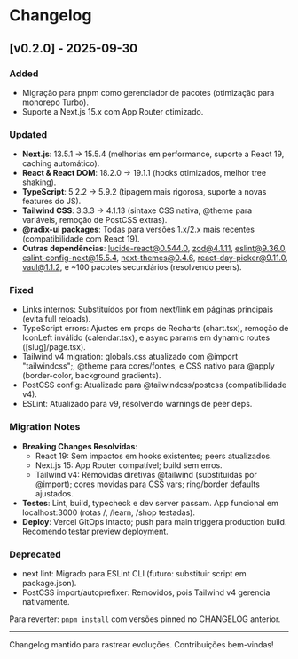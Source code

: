 # Changelog

## [v0.2.0] - 2025-09-30
### Added
- Migração para pnpm como gerenciador de pacotes (otimização para monorepo Turbo).
- Suporte a Next.js 15.x com App Router otimizado.

### Updated
- **Next.js**: 13.5.1 → 15.5.4 (melhorias em performance, suporte a React 19, caching automático).
- **React & React DOM**: 18.2.0 → 19.1.1 (hooks otimizados, melhor tree shaking).
- **TypeScript**: 5.2.2 → 5.9.2 (tipagem mais rigorosa, suporte a novas features do JS).
- **Tailwind CSS**: 3.3.3 → 4.1.13 (sintaxe CSS nativa, @theme para variáveis, remoção de PostCSS extras).
- **@radix-ui packages**: Todas para versões 1.x/2.x mais recentes (compatibilidade com React 19).
- **Outras dependências**: lucide-react@0.544.0, zod@4.1.11, eslint@9.36.0, eslint-config-next@15.5.4, next-themes@0.4.6, react-day-picker@9.11.0, vaul@1.1.2, e ~100 pacotes secundários (resolvendo peers).

### Fixed
- Links internos: Substituídos <a> por <Link> from next/link em páginas principais (evita full reloads).
- TypeScript errors: Ajustes em props de Recharts (chart.tsx), remoção de IconLeft inválido (calendar.tsx), e async params em dynamic routes ([slug]/page.tsx).
- Tailwind v4 migration: globals.css atualizado com @import "tailwindcss";, @theme para cores/fontes, e CSS nativo para @apply (border-color, background gradients).
- PostCSS config: Atualizado para @tailwindcss/postcss (compatibilidade v4).
- ESLint: Atualizado para v9, resolvendo warnings de peer deps.

### Migration Notes
- **Breaking Changes Resolvidas**:
  - React 19: Sem impactos em hooks existentes; peers atualizados.
  - Next.js 15: App Router compatível; build sem erros.
  - Tailwind v4: Removidas diretivas @tailwind (substituídas por @import); cores movidas para CSS vars; ring/border defaults ajustados.
- **Testes**: Lint, build, typecheck e dev server passam. App funcional em localhost:3000 (rotas /, /learn, /shop testadas).
- **Deploy**: Vercel GitOps intacto; push para main triggera production build. Recomendo testar preview deployment.

### Deprecated
- next lint: Migrado para ESLint CLI (futuro: substituir script em package.json).
- PostCSS import/autoprefixer: Removidos, pois Tailwind v4 gerencia nativamente.

Para reverter: `pnpm install` com versões pinned no CHANGELOG anterior.

---
Changelog mantido para rastrear evoluções. Contribuições bem-vindas!